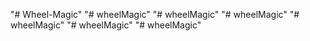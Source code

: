 "# Wheel-Magic" 
"# wheelMagic" 
"# wheelMagic" 
"# wheelMagic" 
"# wheelMagic" 
"# wheelMagic" 
"# wheelMagic" 
